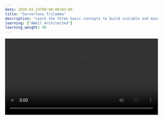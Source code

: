 ```yaml
---
date: 2020-03-23T00:00:00+03:00
title: "Serverless Trilemma"
description: "Learn the three basic concepts to build scalable and maintainable applications on serverless backends"
learning: ["AWell Architected"]
learning_weight: 90
---
```


<video width="100%" height="auto" controls style="width: 100%; max-height: 100%; height: auto;">
    <source src="https://d1enm3zt1hbvj4.cloudfront.net/serverless-trilemma-v5.mp4" type="video/mp4">
    Your browser does not support the video tag.
</video>
